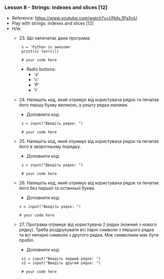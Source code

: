 ### Lesson 8 - Strings: indexes and slices [12]
- Reference: https://www.youtube.com/watch?v=UNdy_1PsXnU
- Play with strings: indexes and slices [12]
- H/w:
  - 23\. Що напечатає дана програма:
     ```
      s = 'Python is awesome'
      print(s[-len(s)])
  
      # your code here
      ```
    - Radio buttons:
      - 'a'
      - 'c'
      - 'P'
      - 't'
  - 24\. Напишіть код, який отримує від користувача рядок та печатає його першу букву великою, а решту рядка малими.
    - Доповнити код:
     ```
      s = input("Введіть рядок: ")
  
      # your code here
      ```
  - 25\. Напишіть код, який отримує від користувача рядок та печатає його в зворотньому порядку.
    - Доповнити код:
     ```
      s = input("Введіть рядок: ")
  
      # your code here
      ```
  - 26\. Напишіть код, який отримує від користувача рядок та печатає його без першої та останньої букви.
      - Доповнити код:
    ```
    s = input("Введіть рядок: ")
  
    # your code here
    ```
    
  - 27\. Програма отримує від користувача 2 рядки (кожний з нового рядку). Треба роздрукувати всі парні символи з першого рядка та всі непарні символи з другого рядка. Між символами має бути пробіл.
    - Доповнити код:
     ```
      s1 = input("Введіть перший рядок: ")
      s2 = input("Введіть другий рядок: ")
  
      # your code here
      ```